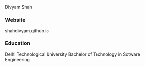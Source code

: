 Divyam Shah
   
   ### Website
   shahdivyam.github.io

   ### Education
   Delhi Technological University
   Bachelor of Technology in Sotware Engineering

